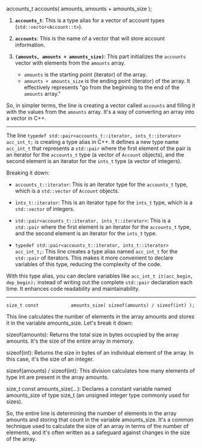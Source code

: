 
accounts_t				accounts( amounts, amounts + amounts_size );

1. **`accounts_t`**: This is a type alias for a vector of account types (`std::vector<Account::t>`).

2. **`accounts`**: This is the name of a vector that will store account information.

3. **`(amounts, amounts + amounts_size)`**: This part initializes the `accounts` vector with elements from the `amounts` array.

   - `amounts` is the starting point (iterator) of the array.
   - `amounts + amounts_size` is the ending point (iterator) of the array. It effectively represents "go from the beginning to the end of the `amounts` array."

So, in simpler terms, the line is creating a vector called `accounts` and filling it with the values from the `amounts` array. It's a way of converting an array into a vector in C++.

------------------------------------------------------------------

The line `typedef std::pair<accounts_t::iterator, ints_t::iterator> acc_int_t;` is creating a type alias in C++. It defines a new type name `acc_int_t` that represents a `std::pair` where the first element of the pair is an iterator for the `accounts_t` type (a vector of `Account` objects), and the second element is an iterator for the `ints_t` type (a vector of integers).

Breaking it down:

- `accounts_t::iterator`: This is an iterator type for the `accounts_t` type, which is a `std::vector` of `Account` objects.

- `ints_t::iterator`: This is an iterator type for the `ints_t` type, which is a `std::vector` of integers.

- `std::pair<accounts_t::iterator, ints_t::iterator>`: This is a `std::pair` where the first element is an iterator for the `accounts_t` type, and the second element is an iterator for the `ints_t` type.

- `typedef std::pair<accounts_t::iterator, ints_t::iterator> acc_int_t;`: This line creates a type alias named `acc_int_t` for the `std::pair` of iterators. This makes it more convenient to declare variables of this type, reducing the complexity of the code.

With this type alias, you can declare variables like `acc_int_t it(acc_begin, dep_begin);` instead of writing out the complete `std::pair` declaration each time. It enhances code readability and maintainability.

-------------------------------------------------------------------

	size_t const			amounts_size( sizeof(amounts) / sizeof(int) );

This line calculates the number of elements in the array amounts and stores it in the variable amounts_size. Let's break it down:

sizeof(amounts): Returns the total size in bytes occupied by the array amounts. It's the size of the entire array in memory.

sizeof(int): Returns the size in bytes of an individual element of the array. In this case, it's the size of an integer.

sizeof(amounts) / sizeof(int): This division calculates how many elements of type int are present in the array amounts.

size_t const amounts_size(...): Declares a constant variable named amounts_size of type size_t (an unsigned integer type commonly used for sizes).

So, the entire line is determining the number of elements in the array amounts and storing that count in the variable amounts_size. It's a common technique used to calculate the size of an array in terms of the number of elements, and it's often written as a safeguard against changes in the size of the array.